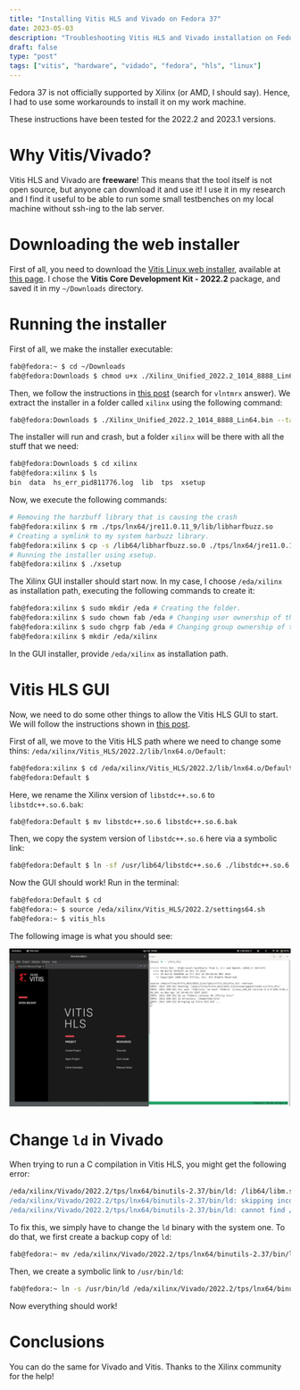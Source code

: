 ```yaml
---
title: "Installing Vitis HLS and Vivado on Fedora 37"
date: 2023-05-03
description: "Troubleshooting Vitis HLS and Vivado installation on Fedora, which is not offically supported by AMD."
draft: false
type: "post"
tags: ["vitis", "hardware", "vidado", "fedora", "hls", "linux"]
---
```


Fedora 37 is not officially supported by Xilinx (or AMD, I should say). Hence, I had to use some workarounds to install it on my work machine.

These instructions have been tested for the 2022.2 and 2023.1 versions. 

# Why Vitis/Vivado?

Vitis HLS and Vivado are **freeware**! This means that the tool itself is not open source, but anyone can download it and use it! I use it in my research and I find it useful to be able to run some small testbenches on my local machine without ssh-ing to the lab server.

# Downloading the web installer

First of all, you need to download the [Vitis Linux web installer](https://www.xilinx.com/member/forms/download/xef.html?filename=Xilinx_Unified_2022.2_1014_8888_Lin64.bin), available at [this page](https://www.xilinx.com/support/download/index.html/content/xilinx/en/downloadNav/vitis.html). I chose the **Vitis Core Development Kit - 2022.2** package, and saved it in my `~/Downloads` directory.

# Running the installer

First of all, we make the installer executable:

```bash
fab@fedora:~ $ cd ~/Downloads
fab@fedora:Downloads $ chmod u+x ./Xilinx_Unified_2022.2_1014_8888_Lin64.bin
```

Then, we follow the instructions in [this post](https://support.xilinx.com/s/question/0D52E00007Evd2XSAR/vivado-xsetup-jvm-crash-for-full-installer?language=en_US) (search for `vlntmrx` answer). We extract the installer in a folder called `xilinx` using the following command:

```bash
fab@fedora:Downloads $ ./Xilinx_Unified_2022.2_1014_8888_Lin64.bin --target xilinx
```

The installer will run and crash, but a folder `xilinx` will be there with all the stuff that we need:

```bash
fab@fedora:Downloads $ cd xilinx
fab@fedora:xilinx $ ls
bin  data  hs_err_pid811776.log  lib  tps  xsetup
```

Now, we execute the following commands: 

```bash
# Removing the harzbuff library that is causing the crash
fab@fedora:xilinx $ rm ./tps/lnx64/jre11.0.11_9/lib/libharfbuzz.so
# Creating a symlink to my system harbuzz library.
fab@fedora:xilinx $ cp -s /lib64/libharfbuzz.so.0 ./tps/lnx64/jre11.0.11_9/lib/libharfbuzz.so
# Running the installer using xsetup.
fab@fedora:xilinx $ ./xsetup
```

The Xilinx GUI installer should start now. In my case, I choose `/eda/xilinx` as installation path, executing the following commands to create it:

```bash
fab@fedora:xilinx $ sudo mkdir /eda # Creating the folder.
fab@fedora:xilinx $ sudo chown fab /eda # Changing user ownership of the folder.
fab@fedora:xilinx $ sudo chgrp fab /eda # Changing group ownership of the folder.
fab@fedora:xilinx $ mkdir /eda/xilinx
```

In the GUI installer, provide `/eda/xilinx` as installation path.

# Vitis HLS GUI 

Now, we need to do some other things to allow the Vitis HLS GUI to start. We will follow the instructions shown in [this post](https://support.xilinx.com/s/question/0D54U00006TZa0tSAD/vitis-and-vitishls-on-fedora-37?language=en_US). 

First of all, we move to the Vitis HLS path where we need to change some thins: `/eda/xilinx/Vitis_HLS/2022.2/lib/lnx64.o/Default`:

```bash
fab@fedora:xilinx $ cd /eda/xilinx/Vitis_HLS/2022.2/lib/lnx64.o/Default
fab@fedora:Default $
```

Here, we rename the Xilinx version of `libstdc++.so.6` to `libstdc++.so.6.bak`:

```bash
fab@fedora:Default $ mv libstdc++.so.6 libstdc++.so.6.bak
```

Then, we copy the system version of `libstdc++.so.6` here via a symbolic link:

```bash
fab@fedora:Default $ ln -sf /usr/lib64/libstdc++.so.6 ./libstdc++.so.6
```

Now the GUI should work! Run in the terminal:

```bash
fab@fedora:Default $ cd
fab@fedora:~ $ source /eda/xilinx/Vitis_HLS/2022.2/settings64.sh
fab@fedora:~ $ vitis_hls
```

The following image is what you should see:

![vitis-hls-gui-running](vitis-hls-gui-running.png)

# Change `ld` in Vivado

When trying to run a C compilation in Vitis HLS, you might get the following error:

```bash
/eda/xilinx/Vivado/2022.2/tps/lnx64/binutils-2.37/bin/ld: /lib64/libm.so.6: unknown type [0x13] section `.relr.dyn'
/eda/xilinx/Vivado/2022.2/tps/lnx64/binutils-2.37/bin/ld: skipping incompatible /lib64/libm.so.6 when searching for /lib64/libm.so.6
/eda/xilinx/Vivado/2022.2/tps/lnx64/binutils-2.37/bin/ld: cannot find /lib64/libm.so.6
```

To fix this, we simply have to change the `ld` binary with the system one. To do that, we first create a backup copy of `ld`: 

```bash
fab@fedora:~ mv /eda/xilinx/Vivado/2022.2/tps/lnx64/binutils-2.37/bin/ld /eda/xilinx/Vivado/2022.2/tps/lnx64/binutils-2.37/bin/ld.bak
```

Then, we create a symbolic link to `/usr/bin/ld`:

```bash 
fab@fedora:~ ln -s /usr/bin/ld /eda/xilinx/Vivado/2022.2/tps/lnx64/binutils-2.37/bin/ld
```

Now everything should work! 

# Conclusions

You can do the same for Vivado and Vitis. Thanks to the Xilinx community for the help!

